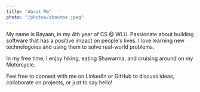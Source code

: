 ```yaml
---
title: "About Me"
photo: "/photos/aboutme.jpeg"
---
```


My name is Rayaan, in my 4th year of CS @ WLU. Passionate about building
software that has a positive impact on people's lives. I love learning new technologoies and using them to solve real-world problems.

In my free time, I enjoy hiking, eating Shawarma, and cruising around on my Motorcycle.

Feel free to connect with me on LinkedIn or GitHub to discuss ideas, collaborate on projects, or just to say hello!
